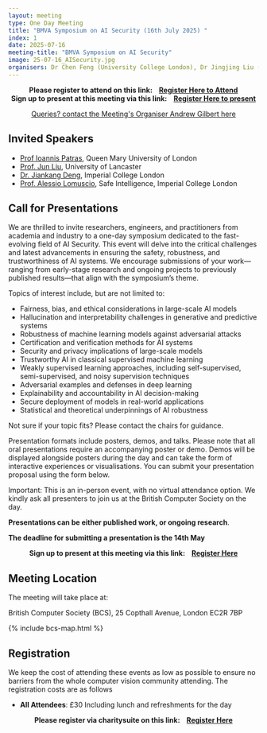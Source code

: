 ```yaml
---
layout: meeting
type: One Day Meeting
title: "BMVA Symposium on AI Security (16th July 2025) "
index: 1
date: 2025-07-16
meeting-title: "BMVA Symposium on AI Security"
image: 25-07-16_AISecurity.jpg
organisers: Dr Chen Feng (University College London), Dr Jingjing Liu (University of Bristol), Dr Niki Foteinopoulou (Cambridge Research Laboratory, Toshiba Europe) and Dr Zhonglin Sun (Southwest Jiaotong University, China).
---
```


<div class="alert mt-3 alert-info" style="text-align:center;">
<span><strong>Please register to attend on this link: &nbsp;&nbsp;
<a class="btn btn-warning" role="button" href="https://bmva.charitysuite.com/events/lzx91vmf">Register Here to Attend</a></strong></span>
</div>

<div class="alert mt-3 alert-info" style="text-align:center;">
<span><strong>Sign up to present at this meeting via this link: &nbsp;&nbsp;
<a class="btn btn-warning" role="button" href="https://bmva.charitysuite.com/forms/cy4vsbuf">Register Here to present</a></strong></span>
</div>

<p style="text-align: center;">
<a class="btn btn-info" role="button" href="mailto:a.gilbert@surrey.ac.uk">Queries? contact the Meeting's Organiser Andrew Gilbert here</a></p>

## Invited Speakers

* [Prof Ioannis Patras](https://www.eecs.qmul.ac.uk/~ioannisp), Queen Mary University of London
* [Prof. Jun Liu](https://www.lancaster.ac.uk/scc/about-us/people/jun-liu2), University of Lancaster 
* [Dr. Jiankang Deng](https://jiankangdeng.github.io),  Imperial College London
* [Prof. Alessio Lomuscio](https://www.doc.ic.ac.uk/~alessio), Safe Intelligence, Imperial College London

## Call for Presentations

We are thrilled to invite researchers, engineers, and practitioners from academia and industry to a one-day symposium dedicated to the fast-evolving field of AI Security. This event will delve into the critical challenges and latest advancements in ensuring the safety, robustness, and trustworthiness of AI systems. We encourage submissions of your work—ranging from early-stage research and ongoing projects to previously published results—that align with the symposium’s theme.

Topics of interest include, but are not limited to:
* Fairness, bias, and ethical considerations in large-scale AI models
* Hallucination and interpretability challenges in generative and predictive systems
* Robustness of machine learning models against adversarial attacks
* Certification and verification methods for AI systems
* Security and privacy implications of large-scale models
* Trustworthy AI in classical supervised machine learning
* Weakly supervised learning approaches, including self-supervised, semi-supervised, and noisy supervision techniques
* Adversarial examples and defenses in deep learning
* Explainability and accountability in AI decision-making
* Secure deployment of models in real-world applications
* Statistical and theoretical underpinnings of AI robustness

Not sure if your topic fits? Please contact the chairs for guidance.

Presentation formats include posters, demos, and talks. Please note that all oral
presentations require an accompanying poster or demo. Demos will be displayed alongside
posters during the day and can take the form of interactive experiences or visualisations. You can submit
your presentation proposal using the form below.

Important: This is an in-person event, with no virtual attendance option. We kindly ask all
presenters to join us at the British Computer Society on the day.

**Presentations can be either published work, or ongoing research**. 

**The deadline for submitting a presentation is the 14th May**

<div class="alert mt-3 alert-info" style="text-align:center;">
<span><strong>Sign up to present at this meeting via this link: &nbsp;&nbsp;
<a class="btn btn-warning" role="button" href="https://bmva.charitysuite.com/forms/cy4vsbuf">Register Here</a></strong></span>
</div>

## Meeting Location

The meeting will take place at:

British Computer Society (BCS), 25 Copthall Avenue, London EC2R 7BP

{% include bcs-map.html %}

## Registration

We keep the cost of attending these events as low as possible to ensure no barriers from the whole computer vision community attending. 
The registration costs are as follows 
- **All Attendees**:  £30
Including lunch and refreshments for the day


<div class="alert mt-3 alert-info" style="text-align:center;">
<span><strong>Please register via charitysuite on this link: &nbsp;&nbsp;
<a class="btn btn-warning" role="button" href="https://bmva.charitysuite.com/events/lzx91vmf">Register Here</a></strong></span>
</div>




